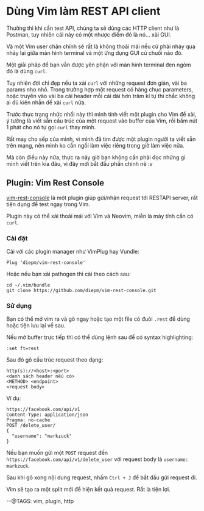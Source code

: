 # Dùng Vim làm REST API client

Thường thì khi cần test API, chúng ta sẽ dùng các HTTP client như là Postman, tuy nhiên cái này có một nhược điểm đó là nó... xài GUI. 

Và một Vim user chân chính sẽ rất là không thoải mái nếu cứ phải nhảy qua nhảy lại giữa màn hình terminal và một ứng dụng GUI củ chuối nào đó.

Một giải pháp để bạn vẫn được yên phận với màn hình terminal đen ngòm đó là dùng `curl`.

Tuy nhiên đời chỉ đẹp nếu ta xài `curl` với những request đơn giản, vài ba params nho nhỏ. Trong trường hợp một request có hàng chục parameters, hoặc truyền vào vài ba cái header mỗi cái dài hơn trăm kí tự thì chắc không ai đủ kiên nhẫn để xài `curl` nữa.

Trước thực trạng nhức nhối này thì mình tính viết một plugin cho Vim để xài, ý tưởng là viết sẵn cấu trúc của một request vào buffer của Vim, rồi bấm nút 1 phát cho nó tự gọi `curl` thay mình.

Rất may cho sếp của mình, vì mình đã tìm được một plugin người ta viết sẵn trên mạng, nên mình ko cần ngồi làm việc riêng trong giờ làm việc nữa.

Mà còn điều này nữa, thực ra nãy giờ bạn không cần phải đọc những gì mình viết trên kia đâu, vì đây mới bắt đầu phần chính nè :v 

## Plugin: Vim Rest Console

[vim-rest-console](https://github.com/diepm/vim-rest-console) là một plugin giúp gửi/nhận request tới RESTAPI server, rất tiện dụng để test ngay trong Vim.

Plugin này có thể xài thoải mái với Vim và Neovim, miễn là máy tính cần có `curl`.

### Cài đặt

Cài với các plugin manager như VimPlug hay Vundle:

```
Plug 'diepm/vim-rest-console'
```

Hoặc nếu bạn xài pathogen thì cài theo cách sau:

```
cd ~/.vim/bundle
git clone https://github.com/diepm/vim-rest-console.git
```

### Sử dụng

Bạn có thể mở vim ra và gõ ngay hoặc tạo một file có đuôi `.rest` để dùng hoặc tiện lưu lại về sau.

Nếu mở buffer trực tiếp thì có thể dùng lệnh sau để có syntax highlighting:

```
:set ft=rest
```

Sau đó gõ cấu trúc request theo dạng:

```
http(s)://<host>:<port>
<danh sách header nếu có>
<METHOD> <endpoint>
<request body>
```

Ví dụ:

```
https://facebook.com/api/v1
Content-Type: application/json
Pragma: no-cache
POST /delete_user/
{
  "username": "markzuck"
}
```

Nếu bạn muốn gửi một `POST` request đến `https://facebook.com/api/v1/delete_user` với request body là `username: markzuck`.

Sau khi gõ xong nội dung request, nhấm `Ctrl + J` để bắt đầu gửi request đi. 

Vim sẽ tạo ra một split mới để hiện kết quả request. Rất là tiện lợi.

--@TAGS: vim, plugin, http
